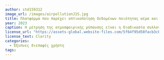 ```yaml
---
author: std159312
image_url: /images/airpollutionJ1S.jpg
title: Πλατφόρμα που παρέχει οπτικοποίηση δεδομένων ποιότητας αέρα και τη διαχείριση δικτύου αισθητήρων.
year: 2023
caption: Η μέτρηση της ατμοσφαιρικής ρύπανσης είναι η διαδικασία συλλογής και μέτρησης των συστατικών της ατμοσφαιρικής ρύπανσης , ιδίως των αερίων και των σωματιδίων . Οι παλαιότερες συσκευές που χρησιμοποιήθηκαν για τη μέτρηση της ρύπανσης περιλαμβάνουν βροχόμετρα, χάρτες Ringelmann για τη μέτρηση καπνού και απλούς συλλέκτες αιθάλης και σκόνης γνωστούς ως μετρητές κατάθεσης .Η σύγχρονη μέτρηση της ατμοσφαιρικής ρύπανσης είναι σε μεγάλο βαθμό αυτοματοποιημένη και πραγματοποιείται χρησιμοποιώντας πολλές διαφορετικές συσκευές και τεχνικές.Το Clarity Dashboard καθιστά τα δεδομένα ποιότητας αέρα προσβάσιμα, λειτουργικά και εύκολα κατανοητά. Η φιλική προς τον χρήστη πλατφόρμα  βασίζεται σε σύννεφο οπτικοποιεί μετρήσεις αισθητήρων ατμοσφαιρικής ρύπανσης σε πραγματικό χρόνο για λήψη κρίσιμων αποφάσεων και σας παρέχει όλα τα εργαλεία που χρειάζεστε για να διαχειριστείτε το δίκτυο αισθητήρων ποιότητας αέρα.
license_url: "https://assets-global.website-files.com/5f64f95d58facb3cb9ddca5b/651c97a520b0eee0d8dd1996_Air%20Quality%20Snapshot.webp" 
license_text: Clarity
categories:
  - Έξυπνες διεπαφές χρήστη
tags:
---
```

